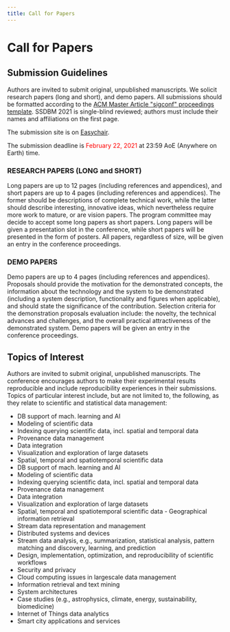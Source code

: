 ```yaml
---
title: Call for Papers
---
```



# Call for Papers


## Submission Guidelines

Authors are invited to submit original, unpublished manuscripts. We solicit research papers (long and short), and demo papers. All submissions should be formatted according to the [ACM Master Article "sigconf" proceedings template](https://www.acm.org/publications/proceedings-template). SSDBM 2021 is single-blind reviewed; authors must include their names and affiliations on the first page.

The submission site is on [Easychair](https://easychair.org/conferences/submission_new?a=25572222).


The submission deadline is <span style="color:red;">February 22, 2021 </span> at 23:59 AoE (Anywhere on Earth) time.



### RESEARCH PAPERS (LONG and SHORT)

Long papers are up to 12 pages (including references and appendices), and short papers are up to 4 pages (including references and appendices).
The former should be descriptions of complete technical work, while the latter should describe interesting, innovative ideas, which nevertheless require more work to mature, or are vision papers. The program committee may decide to accept some long papers as short papers. Long papers will be given a presentation slot in the conference, while short papers will be presented in the form of posters. All papers, regardless of size, will be given an entry in the conference proceedings.


### DEMO PAPERS

Demo papers are up to 4 pages (including references and appendices). Proposals should provide the motivation for the demonstrated concepts, the information about the technology and the system to be demonstrated (including a system description, functionality and figures when applicable), and should state the significance of the contribution. Selection criteria for the demonstration proposals evaluation include: the novelty, the technical advances and challenges, and the overall practical attractiveness of the demonstrated system. Demo papers will be given an entry in the conference proceedings.



## Topics of Interest

Authors are invited to submit original, unpublished manuscripts. The conference encourages authors to make their experimental results reproducible and include reproducibility experiences in their submissions. Topics of particular interest include, but are not limited to, the following, as they relate to scientific and statistical data management:

 - DB support of mach. learning and AI
 - Modeling of scientific data
 - Indexing querying scientific data, incl. spatial and temporal data
 - Provenance data management
 - Data integration
 - Visualization and exploration of large datasets
 - Spatial, temporal and spatio­temporal scientific data
 - DB support of mach. learning and AI
 - Modeling of scientific data
 - Indexing querying scientific data, incl. spatial and temporal data
 - Provenance data management
 - Data integration
 - Visualization and exploration of large datasets
 - Spatial, temporal and spatio­temporal scientific data	 - Geographical information retrieval
 - Stream data representation and management
 - Distributed systems and devices
 - Stream data analysis, e.g., summarization, statistical analysis, pattern matching and discovery, learning, and prediction
 - Design, implementation, optimization, and reproducibility of scientific workflows
 - Security and privacy
 - Cloud computing issues in large­scale data management
 - Information retrieval and text mining
 - System architectures
 - Case studies (e.g., astrophysics, climate, energy, sustainability, biomedicine)
 - Internet of Things data analytics
 - Smart city applications and services
